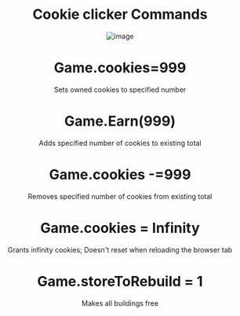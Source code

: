 </p>
<div align="center">
<h1 align="center">Cookie clicker Commands</h1>

![image](https://s2.gaming-cdn.com/img/products/9367/pcover/9367.jpg?v=1630567016)


<div align="center">
<h1 align="center">Game.cookies=999</h1>
Sets owned cookies to specified number

<div align="center">
<h1 align="center">Game.Earn(999)</h1>
Adds specified number of cookies to existing total

<div align="center">
<h1 align="center">Game.cookies -=999</h1>
Removes specified number of cookies from existing total

<div align="center">
<h1 align="center">Game.cookies = Infinity</h1>
Grants infinity cookies; Doesn't reset when reloading the browser tab

<div align="center">
<h1 align="center">Game.storeToRebuild = 1</h1>
Makes all buildings free
